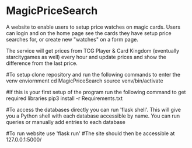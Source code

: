 # MagicPriceSearch
A website to enable users to setup price watches on magic cards. Users can login and on the home page see the cards they have setup price searches for, or create new "watches" on a form page. 

The service will get prices from TCG Player & Card Kingdom (eventually starcitygames as well) every hour and update prices and show the difference from the last price.


#To setup clone repository and run the following commands to enter the venv enviornment
cd MagicPriceSearch
source venv/bin/activate

#If this is your first setup of the program run the following command to get required libraries
pip3 install -r Requirements.txt

#To access  the databases directly you can run 'flask shell'. This will give you a Python shell with each database accessible by name. You can run queries or manually add entries to each database

#To run website use 'flask run'
#The site should then be accessible at 127.0.0.1:5000/
